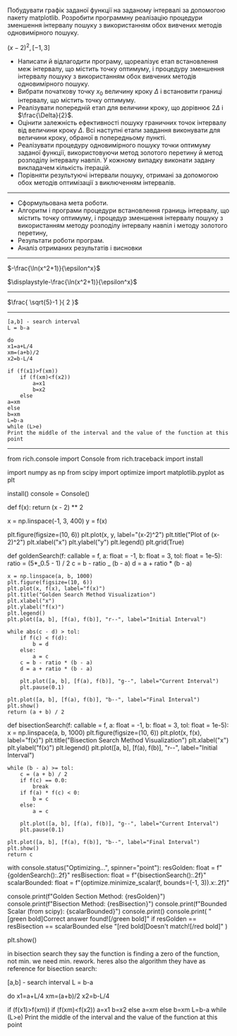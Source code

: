 Побудувати графік заданої функції на заданому інтервалі за допомогою пакету matplotlib. Розробити программну реалізацію процедури зменшення інтервалу пошуку з використанням обох вивчених методів одновимірного пошуку.

$(x-2)^2, [-1,3]$

- Написати й відлагодити програму, щореалізує етап встановлення меж інтервалу, що містить точку оптимуму, і процедуру зменшення інтервалу пошуку з використанням обох вивчених методів одновимірного пошуку.
- Вибрати початкову точку $x_0$ величину кроку $\Delta$ і встановити границі інтервалу, що містить точку оптимуму.
- Реалізувати попередній етап для величини кроку, що дорівнює $2\Delta$ і $\frac{\Delta}{2}$.
- Оцінити залежність ефективності пошуку граничних точок інтервалу від величини кроку $\Delta$. Всі наступні етапи завдання виконувати для величини кроку, обраної в попередньому пункті.
- Реалізувати процедуру одновимірного пошуку точки оптимуму заданої функції, використовуючи метод золотого перетину й метод розподілу інтервалу навпіл. У кожному випадку виконати задану викладачем кількість ітерацій.
- Порівняти результуючі інтервали пошуку, отримані за допомогою обох методів оптимізації з виключенням інтервалів.

---

- Сформульована мета роботи.
- Алгоритм і програми процедури встановлення границь інтервалу, що містить точку оптимуму, і процедур зменшення інтервалу пошуку з використанням методу розподілу інтервалу навпіл і методу золотого перетину,
- Результати роботи програм.
- Аналіз отриманих результатів і висновки

---

$-\frac{\ln(x^2+1)}{\epsilon^x}$

$\displaystyle-\frac{\ln(x^2+1)}{\epsilon^x}$

---

$\frac{ \sqrt{5}-1 }{ 2 }$

---

```
[a,b] - search interval
L = b-a

do
x1=a+L/4
xm=(a+b)/2
x2=b-L/4

if (f(x1)>f(xm))
	if (f(xm)<f(x2))
		a=x1
		b=x2
	else
a=xm
else
b=xm
L=b-a
while (L>e)
Print the middle of the interval and the value of the function at this point
```

---

from rich.console import Console
from rich.traceback import install

import numpy as np
from scipy import optimize
import matplotlib.pyplot as plt

install()
console = Console()

def f(x):
return (x - 2) \*\* 2

x = np.linspace(-1, 3, 400)
y = f(x)

plt.figure(figsize=(10, 6))
plt.plot(x, y, label="(x-2)^2")
plt.title("Plot of (x-2)^2")
plt.xlabel("x")
plt.ylabel("y")
plt.legend()
plt.grid(True)

def goldenSearch(f: callable = f, a: float = -1, b: float = 3, tol: float = 1e-5):
ratio = (5\*_0.5 - 1) / 2
c = b - ratio _ (b - a)
d = a + ratio \* (b - a)

    x = np.linspace(a, b, 1000)
    plt.figure(figsize=(10, 6))
    plt.plot(x, f(x), label="f(x)")
    plt.title("Golden Search Method Visualization")
    plt.xlabel("x")
    plt.ylabel("f(x)")
    plt.legend()
    plt.plot([a, b], [f(a), f(b)], "r--", label="Initial Interval")

    while abs(c - d) > tol:
        if f(c) < f(d):
            b = d
        else:
            a = c
        c = b - ratio * (b - a)
        d = a + ratio * (b - a)

        plt.plot([a, b], [f(a), f(b)], "g--", label="Current Interval")
        plt.pause(0.1)

    plt.plot([a, b], [f(a), f(b)], "b--", label="Final Interval")
    plt.show()
    return (a + b) / 2

def bisectionSearch(f: callable = f, a: float = -1, b: float = 3, tol: float = 1e-5):
x = np.linspace(a, b, 1000)
plt.figure(figsize=(10, 6))
plt.plot(x, f(x), label="f(x)")
plt.title("Bisection Search Method Visualization")
plt.xlabel("x")
plt.ylabel("f(x)")
plt.legend()
plt.plot([a, b], [f(a), f(b)], "r--", label="Initial Interval")

    while (b - a) >= tol:
        c = (a + b) / 2
        if f(c) == 0.0:
            break
        if f(a) * f(c) < 0:
            b = c
        else:
            a = c

        plt.plot([a, b], [f(a), f(b)], "g--", label="Current Interval")
        plt.pause(0.1)

    plt.plot([a, b], [f(a), f(b)], "b--", label="Final Interval")
    plt.show()
    return c

with console.status("Optimizing...", spinner="point"):
resGolden: float = f"{goldenSearch():.2f}"
resBisection: float = f"{bisectionSearch():.2f}"
scalarBounded: float = f"{optimize.minimize_scalar(f, bounds=(-1, 3)).x:.2f}"

console.print(f"Golden Section Method: {resGolden}")
console.print(f"Bisection Method: {resBisection}")
console.print(f"Bounded Scalar (from scipy): {scalarBounded}")
console.print()
console.print(
"[green bold]Correct answer found![/green bold]"
if resGolden == resBisection == scalarBounded
else "[red bold]Doesn't match![/red bold]"
)

plt.show()

in bisection search they say the function is finding a zero of the function, not min. we need min. rework. heres also the algorithm they have as reference for bisection search:

[a,b] - search interval
L = b-a

do
x1=a+L/4
xm=(a+b)/2
x2=b-L/4

if (f(x1)>f(xm))
if (f(xm)<f(x2))
a=x1
b=x2
else
a=xm
else
b=xm
L=b-a
while (L>e)
Print the middle of the interval and the value of the function at this point
